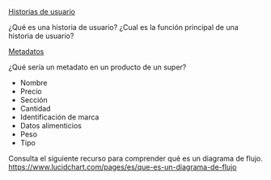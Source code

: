 
<a href=”https://solvingadhoc.com/las-historias-usuario-funcion-agilidad/” target=”_blank”>Historias de usuario</a>


¿Qué es una historia de usuario?
¿Cual es la función principal de una historia de usuario?

<a href=”https://www.geoidep.gob.pe/conoce-las-ides/metadatos/que-son-los-metadatos” target=”_blank”>Metadatos </a>

¿Qué sería un metadato en un producto de un super?
 * Nombre
 * Precio
 * Sección
 * Cantidad
 * Identificación de marca
 * Datos alimenticios
 * Peso
 * Tipo


Consulta el siguiente recurso para comprender qué es un diagrama de flujo. 
https://www.lucidchart.com/pages/es/que-es-un-diagrama-de-flujo

